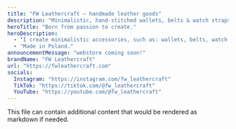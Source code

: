 ```yaml
---
title: "FW Leathercraft — handmade leather goods"
description: "Minimalistic, hand-stitched wallets, belts & watch straps, and pocket organizers. Full-grain leather. Made in Poland."
heroTitle: "Born from passion to create."
heroDescription: 
  - "I create minimalistic accessories, such as: wallets, belts, watch straps and pocket organizers. Made out of veg tan Italian leather. Each product is fully handcrafted – from design, through cutting and hand stitch, up to finishing edges."
  - "Made in Poland."
announcementMessage: "webstore coming soon!"
brandName: "FW Leathercraft"
url: "https://fwleathercraft.com"
socials:
  Instagram: "https://instagram.com/fw_leathercraft"
  TikTok: "https://tiktok.com/@fw_leathercraft"
  YouTube: "https://youtube.com/@fw_leathercraft"
---
```


This file can contain additional content that would be rendered as markdown if needed.


<!-- zobaczyc jak dac inkonke jak sie udostepnai link -->